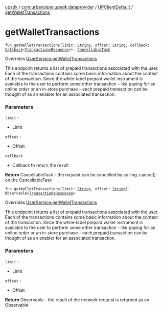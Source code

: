 [upsdk](../../index.md) / [com.urbanpiper.upsdk.dataprovider](../index.md) / [UPClientDefault](index.md) / [getWalletTransactions](./get-wallet-transactions.md)

# getWalletTransactions

`fun getWalletTransactions(limit: `[`String`](https://kotlinlang.org/api/latest/jvm/stdlib/kotlin/-string/index.html)`, offset: `[`String`](https://kotlinlang.org/api/latest/jvm/stdlib/kotlin/-string/index.html)`, callback: `[`Callback`](../-callback/index.md)`<`[`TransactionsResponse`](../../com.urbanpiper.upsdk.model.networkresponse/-transactions-response/index.md)`>): `[`CancellableTask`](../-cancellable-task/index.md)

Overrides [UserService.getWalletTransactions](../-user-service/get-wallet-transactions.md)

This endpoint returns a list of prepaid transactions associated with the user.
Each of the transactions contains some basic information about the context of the transaction.
Since the white-label prepaid wallet instrument is available to the user to perform some other
transaction - like paying for an online order or an in-store purchase -
each prepaid transaction can be thought of as an enabler for an associated transaction.

### Parameters

`limit` -
* Limit

`offset` -
* Offset

`callback` -
* Callback to return the result

**Return**
CancellableTask - the request can be cancelled by calling .cancel() on the CancellableTask

`fun getWalletTransactions(limit: `[`String`](https://kotlinlang.org/api/latest/jvm/stdlib/kotlin/-string/index.html)`, offset: `[`String`](https://kotlinlang.org/api/latest/jvm/stdlib/kotlin/-string/index.html)`): Observable<`[`TransactionsResponse`](../../com.urbanpiper.upsdk.model.networkresponse/-transactions-response/index.md)`>`

Overrides [UserService.getWalletTransactions](../-user-service/get-wallet-transactions.md)

This endpoint returns a list of prepaid transactions associated with the user.
Each of the transactions contains some basic information about the context of the transaction.
Since the white-label prepaid wallet instrument is available to the user to perform some other
transaction - like paying for an online order or an in-store purchase -
each prepaid transaction can be thought of as an enabler for an associated transaction.

### Parameters

`limit` -
* Limit

`offset` -
* Offset

**Return**
Observable - the result of the network request is returned as an Observable

